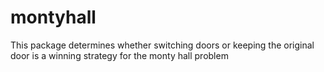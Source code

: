 # montyhall
This package determines whether switching doors or keeping the original door is a winning strategy for the monty hall problem
